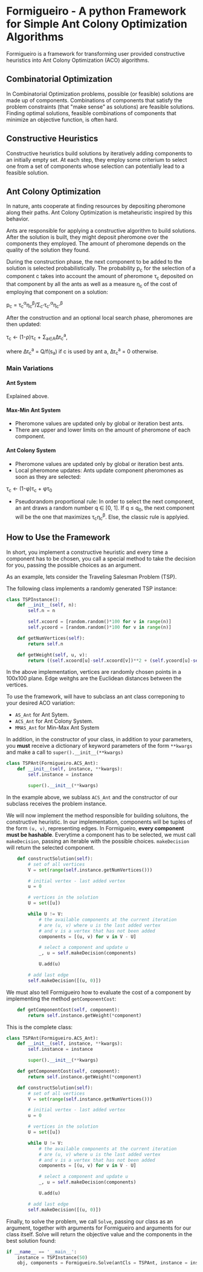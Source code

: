 # Formigueiro - A python Framework for Simple Ant Colony Optimization Algorithms

Formigueiro is a framework for transforming user provided constructive heuristics into Ant Colony Optimization (ACO) algorithms.

## Combinatorial Optimization
In Combinatorial Optimization problems, possible (or feasible) solutions are made up of components. Combinations of components that satisfy the problem constraints (that "make sense" as solutions) are feasible solutions.
Finding optimal solutions, feasible combinations of components that minimize an objective function, is often hard.


## Constructive Heuristics
Constructive heuristics build solutions by iteratively adding components to an initially empty set. At each step, they employ some criterium to select one from a set of components whose selection can potentially lead to a feasible solution.

## Ant Colony Optimization
In nature, ants cooperate at finding resources by depositing pheromone along their paths. Ant Colony Optimization is metaheuristic inspired by this behavior.

Ants are responsible for applying a constructive algorithm to build solutions. After the solution is built, they might deposit pheromone over the components they employed. The amount of pheromone depends on the quality of the solution they found.

During the construction phase, the next component to be added to the solution is selected probabilistically. The probability p<sub>c</sub> for the selection of a component c takes into account the amount of pheromone &tau;<sub>c</sub> deposited on that component by all the ants as well as a measure &eta;<sub>c</sub> of the cost of employing that component on a solution:

p<sub>c</sub> = &tau;<sub>c</sub><sup>&alpha;</sup>&eta;<sub>c</sub><sup>&beta;</sup>/&Sigma;<sub>c'</sub>&tau;<sub>c'</sub><sup>&alpha;</sup>&eta;<sub>c'</sub><sup>&beta;</sup>

After the construction and an optional local search phase, pheromones are then updated:

&tau;<sub>c</sub> &larr; (1-&rho;)&tau;<sub>c</sub> + &Sigma;<sub>a&isin;A</sub>&Delta;&tau;<sub>c</sub><sup>a</sup>, 

where &Delta;&tau;<sub>c</sub><sup>a</sup> = Q/f(s<sub>a</sub>) if c is used by ant a, &Delta;&tau;<sub>c</sub><sup>a</sup> = 0 otherwise.

### Main Variations

#### Ant System
Explained above.

#### Max-Min Ant System
* Pheromone values are updated only by global or iteration best ants.
* There are upper and lower limits on the amount of pheromone of each component.

#### Ant Colony System
* Pheromone values are updated only by global or iteration best ants.
* Local pheromone updates: Ants update component pheromones as soon as they are selected:
 
&tau;<sub>c</sub> &larr; (1-&phi;)&tau;<sub>c</sub> + &phi;&tau;<sub>0</sub>

* Pseudorandom proportional rule: In order to select the next component, an ant draws a random number q &isin; [0, 1]. If q &le; q<sub>0</sub>, the next component will be the one that maximizes &tau;<sub>c</sub>&eta;<sub>c</sub><sup>&beta;</sup>. Else, the classic rule is applyied.

## How to Use the Framework

In short, you implement a constructive heuristic and every time a component has to be chosen, you call a special method to take the decision for you, passing the possible choices as an argument.

As an example, lets consider the Traveling Salesman Problem (TSP).

The following class implements a randomly generated TSP instance:
```python
class TSPInstance():
    def __init__(self, n):
        self.n = n

        self.xcoord = [random.random()*100 for v in range(n)]
        self.ycoord = [random.random()*100 for v in range(n)]

    def getNumVertices(self):
        return self.n

    def getWeight(self, u, v):
        return ((self.xcoord[u]-self.xcoord[v])**2 + (self.ycoord[u]-self.ycoord[v])**2)**(1/2)
```
In the above implementation, vertices are randomly chosen points in a 100x100 plane. Edge weitghs are the Euclidean distances between the vertices.

To use the framework, will have to subclass an ant class correponing to your desired ACO variation:

* `AS_Ant` for Ant Sytem.
* `ACS_Ant` for Ant Colony System.
*  `MMAS_Ant` for Min-Max Ant System

In addition, in the constructor of your class, in addition to your parameters, you **must** receive a dictionary of keyword parameters of the form `**kwargs` and make a call to `super().__init__(**kwargs)`

```python
class TSPAnt(Formigueiro.ACS_Ant):
    def __init__(self, instance, **kwargs):
        self.instance = instance

        super().__init__(**kwargs)
```

In the example above, we sublass `ACS_Ant` and the constructor of our subclass receives the problem instance.

We will now implement the method responsible for building soluitons, the constructive heuristic. In our implementation, components will be tuples of the form `(u, v)`, representing edges. In Formigueiro, **every component must be hashable**. Everytime a component has to be selected, we must call `makeDecision`, passing an iterable with the possible choices. `makeDecision` will return the selected component.

```python
    def constructSolution(self):
        # set of all vertices
        V = set(range(self.instance.getNumVertices()))

        # initial vertex - last added vertex
        u = 0

        # vertices in the solution
        U = set([u])

        while U != V:
            # the available components at the current iteration
            # are (u, v) where u is the last added vertex
            # and v is a vertex that has not been added
            components = [(u, v) for v in V - U]

            # select a component and update u
            _, u = self.makeDecision(components)

            U.add(u)

        # add last edge
        self.makeDecision([(u, 0)])
```

We must also tell Formigueiro how to evaluate the cost of a component by implementing the method `getComponentCost`:

```python
    def getComponentCost(self, component):
        return self.instance.getWeight(*component)
```

This is the complete class:

```python
class TSPAnt(Formigueiro.ACS_Ant):
    def __init__(self, instance, **kwargs):
        self.instance = instance

        super().__init__(**kwargs)

    def getComponentCost(self, component):
        return self.instance.getWeight(*component)

    def constructSolution(self):
        # set of all vertices
        V = set(range(self.instance.getNumVertices()))

        # initial vertex - last added vertex
        u = 0

        # vertices in the solution
        U = set([u])

        while U != V:
            # the available components at the current iteration
            # are (u, v) where u is the last added vertex
            # and v is a vertex that has not been added
            components = [(u, v) for v in V - U]

            # select a component and update u
            _, u = self.makeDecision(components)

            U.add(u)

        # add last edge
        self.makeDecision([(u, 0)])
```

Finally, to solve the problem, we call `Solve`, passing our class as an argument, together with arguments for Formigueiro and arguments for our class itself. Solve will return the objective value and the components in the best solution found:

```python
if __name__ == '__main__':
    instance = TSPInstance(50)
    obj, components = Formigueiro.Solve(antCls = TSPAnt, instance = instance, numIterations = 1000, numAnts = 10, alpha = 1, beta = 1) 
```